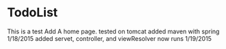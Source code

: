 # TodoList
This is a test
Add A home page. tested on tomcat
added maven with spring 1/18/2015 
added servet, controller, and viewResolver now runs 1/19/2015